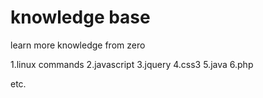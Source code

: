 # knowledge base

learn more knowledge from zero

1.linux commands
2.javascript
3.jquery
4.css3
5.java
6.php

etc.
